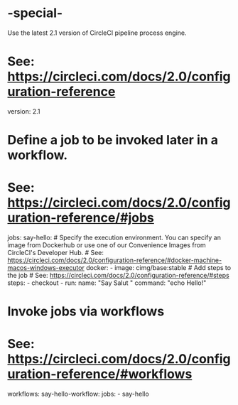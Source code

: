 # -special- 
Use the latest 2.1 version of CircleCI pipeline process engine.
# See: https://circleci.com/docs/2.0/configuration-reference
version: 2.1

# Define a job to be invoked later in a workflow.
# See: https://circleci.com/docs/2.0/configuration-reference/#jobs
jobs:
  say-hello:
    # Specify the execution environment. You can specify an image from Dockerhub or use one of our Convenience Images from CircleCI's Developer Hub.
    # See: https://circleci.com/docs/2.0/configuration-reference/#docker-machine-macos-windows-executor
    docker:
      - image: cimg/base:stable
    # Add steps to the job
    # See: https://circleci.com/docs/2.0/configuration-reference/#steps
    steps:
      - checkout
      - run:
          name: "Say Salut "
          command: "echo Hello!"

# Invoke jobs via workflows
# See: https://circleci.com/docs/2.0/configuration-reference/#workflows
workflows:
  say-hello-workflow:
    jobs:
      - say-hello


